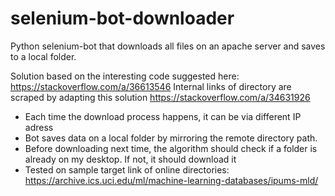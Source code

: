 # selenium-bot-downloader
Python selenium-bot that downloads all files on an apache server and saves to a local folder.

Solution based on the interesting code suggested here: https://stackoverflow.com/a/36613546
Internal links of directory are scraped by adapting this solution https://stackoverflow.com/a/34631926

- Each time the download process happens, it can be via different IP adress
- Bot saves data on a local folder by mirroring the remote directory path. 
- Before downloading next time, the algorithm should check if a folder is already on my desktop. If not, it should download it
- Tested on sample target link of online directories: https://archive.ics.uci.edu/ml/machine-learning-databases/ipums-mld/
